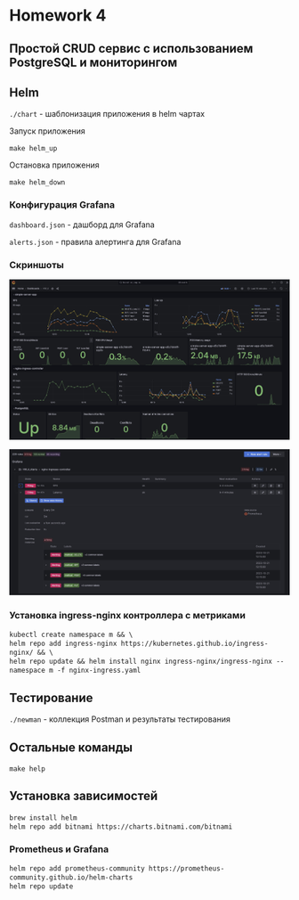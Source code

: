 # Homework 4
## Простой CRUD сервис с использованием PostgreSQL и мониторингом

## Helm

`./chart` - шаблонизация приложения в helm чартах

Запуск приложения

    make helm_up

Остановка приложения
    
    make helm_down


### Конфигурация Grafana

`dashboard.json`  - дашборд для Grafana

`alerts.json` - правила алертинга для Grafana

### Скриншоты

![Dashboard](./screenshots/dashboard.jpg?raw=true "Dashboard")



![Alerts](./screenshots/alerts.jpg?raw=true "Alerts")
    


### Установка ingress-nginx контроллера с метриками

    kubectl create namespace m && \
    helm repo add ingress-nginx https://kubernetes.github.io/ingress-nginx/ && \
    helm repo update && helm install nginx ingress-nginx/ingress-nginx --namespace m -f nginx-ingress.yaml



## Тестирование

`./newman` - коллекция Postman и результаты тестирования


## Остальные команды

    make help

## Установка зависимостей

    brew install helm
    helm repo add bitnami https://charts.bitnami.com/bitnami
    
### Prometheus и Grafana

    helm repo add prometheus-community https://prometheus-community.github.io/helm-charts
    helm repo update

